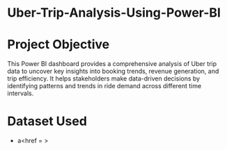 # Uber-Trip-Analysis-Using-Power-BI
# Project Objective
This Power BI dashboard provides a comprehensive analysis of Uber trip data to uncover key insights into booking trends, revenue generation, and trip efficiency. It helps stakeholders make data-driven decisions by identifying patterns and trends in ride demand across different time intervals.
# Dataset Used
- a<href = >
